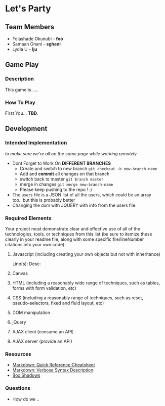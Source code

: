 Let's Party 
=============

## Team Members 
+ Folashade Okunubi - **foo** 
+ Samaan Ghani - **sghani**
+ Lydia U - **lju**

## Game Play
### Description
This game is .....

### How To Play
First You... **TBD**.

## Development
### Intended Implementation
_to make sure we're all on the same page while working remotely_
+ Dont Forget to Work On **DIFFERENT BRANCHES** 
    - Create and switch to new branch `git checkout -b new-branch-name`
    - Add and **commit** all changes on that branch
    - switch back to master `git branch master`
    - merge in changes `git merge new-branch-name`
    - Please keep pushing to the repo ! :) 
+ The `users` file is a JSON list of all the users, which could be an array too.. but this is probably better
+ Changing the dom with JQUERY with info from the users file

### Required Elements
Your project must demonstrate clear and effective use of all of the technologies, tools, or techniques from this list (be sure to itemize these clearly in your readme file, along with some specific file/lineNumber citations into your own code):

1. Javascript (including creating your own objects but not with inheritance)

	Line(s):
	Desc: 
	
2. Canvas
3. HTML (including a reasonably wide range of techniques, such as tables, forms with form validation, etc)
4. CSS (including a reasonably range of techniques, such as reset, pseudo-selectors, fixed and fluid layout, etc)
5. DOM manipulation
6. jQuery
7. AJAX client (consume an API)
8. AJAX server (provide an API)

### Resources
+ [Markdown: Quick Reference Cheatsheet](https://github.com/adam-p/markdown-here/wiki/Markdown-Cheatsheet)
+ [Markdown: Verbose Syntax Description](http://daringfireball.net/projects/markdown/syntax)
+ [Box Shadows](http://www.css3.info/preview/box-shadow/)


### Questions
+ How do we ..